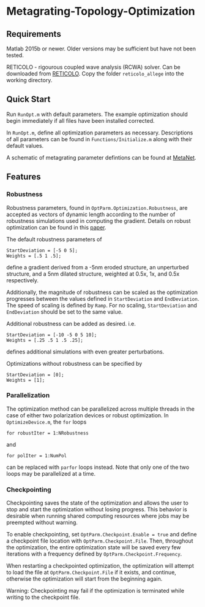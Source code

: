 # Metagrating-Topology-Optimization

## Requirements
Matlab 2015b or newer. Older versions may be sufficient but have not been tested.

RETICOLO - rigourous coupled wave analysis (RCWA) solver. Can be downloaded from [RETICOLO](https://www.lp2n.institutoptique.fr/Membres-Services/Responsables-d-equipe/LALANNE-Philippe). Copy the folder `reticolo_allege` into the working directory.

## Quick Start
Run `RunOpt.m` with default parameters. The example optimization should begin immediately if all files have been installed corrected.

In `RunOpt.m`, define all optimization parameters as necessary. Descriptions of all parameters can be found in `Functions/Initialize.m` along with their default values.

A schematic of metagrating parameter defintions can be found at [MetaNet](http://metanet.stanford.edu/search/dielectric-metagratings/info/).

## Features
### Robustness
Robustness parameters, found in `OptParm.Optimization.Robustness`, are accepted as vectors of dynamic length according to the number of robustness simulations used in computing the gradient. Details on robust optimization can be found in this [paper](https://fanlab.stanford.edu/wp-content/papercite-data/pdf/wang2019robust.pdf).

The default robustness parameters of 
```
StartDeviation = [-5 0 5];
Weights = [.5 1 .5];
```
define a gradient derived from a -5nm eroded structure, an unperturbed structure, and a 5nm dilated structure, weighted at 0.5x, 1x, and 0.5x respectively.

Additionally, the magnitude of robustness can be scaled as the optimization progresses between the values defined in `StartDeviation` and `EndDeviation`. The speed of scaling is defined by `Ramp`. For no scaling, `StartDeviation` and `EndDeviation` should be set to the same value.

Additional robustness can be added as desired. i.e.
```
StartDeviation = [-10 -5 0 5 10];
Weights = [.25 .5 1 .5 .25];
```
defines additional simulations with even greater perturbations.


Optimizations without robustness can be specified by
```
StartDeviation = [0];
Weights = [1];
```
### Parallelization
The optimization method can be parallelized across multiple threads in the case of either two polarization devices or robust optimization. In `OptimizeDevice.m`, the `for` loops
```
for robustIter = 1:NRobustness
```
and
```
for polIter = 1:NumPol  
```
can be replaced with `parfor` loops instead. Note that only one of the two loops may be parallelized at a time.
### Checkpointing
Checkpointing saves the state of the optimization and allows the user to stop and start the optimization without losing progress. This behavior is desirable when running shared computing resources where jobs may be preempted without warning.

To enable checkpointing, set `OptParm.Checkpoint.Enable = true` and define a checkpoint file location with `OptParm.Checkpoint.File`. Then, throughout the optimization, the entire optimization state will be saved every few iterations with a frequency defined by `OptParm.Checkpoint.Frequency`.

When restarting a checkpointed optimization, the optimization will attempt to load the file at `OptParm.Checkpoint.File` if it exists, and continue, otherwise the optimization will start from the beginning again.

Warning: Checkpointing may fail if the optimization is terminated while writing to the checkpoint file. 
